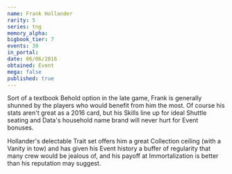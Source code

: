 ```yaml
---
name: Frank Hollander
rarity: 5
series: tng
memory_alpha:
bigbook_tier: 7
events: 38
in_portal:
date: 06/06/2016
obtained: Event
mega: false
published: true
---
```


Sort of a textbook Behold option in the late game, Frank is generally shunned by the players who would benefit from him the most. Of course his stats aren't great as a 2016 card, but his Skills line up for ideal Shuttle seating and Data's household name brand will never hurt for Event bonuses.

Hollander's delectable Trait set offers him a great Collection ceiling (with a Vanity in tow) and has given his Event history a buffer of regularity that many crew would be jealous of, and his payoff at Immortalization is better than his reputation may suggest.
